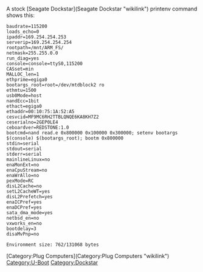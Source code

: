 A stock [Seagate Dockstar](Seagate Dockstar "wikilink") printenv command
shows this:

    baudrate=115200
    loads_echo=0
    ipaddr=169.254.254.253
    serverip=169.254.254.254
    rootpath=/mnt/ARM_FS/
    netmask=255.255.0.0
    run_diag=yes
    console=console=ttyS0,115200
    CASset=min
    MALLOC_len=1
    ethprime=egiga0
    bootargs_root=root=/dev/mtdblock2 ro
    ethmtu=1500
    usb0Mode=host
    nandEcc=1bit
    ethact=egiga0
    ethaddr=00:10:75:1A:52:A5
    cesvcid=MF9MC6RH2TTBLQNQE6KA8KH7Z2
    ceserialno=2GEP0LE4
    ceboardver=REDSTONE:1.0
    bootcmd=nand read.e 0x800000 0x100000 0x300000; setenv bootargs $(console) $(bootargs_root); bootm 0x800000
    stdin=serial
    stdout=serial
    stderr=serial
    mainlineLinux=no
    enaMonExt=no
    enaCpuStream=no
    enaWrAllo=no
    pexMode=RC
    disL2Cache=no
    setL2CacheWT=yes
    disL2Prefetch=yes
    enaICPref=yes
    enaDCPref=yes
    sata_dma_mode=yes
    netbsd_en=no
    vxworks_en=no
    bootdelay=3
    disaMvPnp=no

    Environment size: 762/131068 bytes

[Category:Plug Computers](Category:Plug Computers "wikilink")
<Category:U-Boot> <Category:Dockstar>
